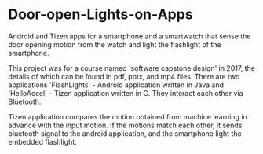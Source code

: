 # Door-open-Lights-on-Apps
Android and Tizen apps for a smartphone and a smartwatch that sense the door opening motion from the watch and light the flashlight of the smartphone.

This project was for a course named 'software capstone design' in 2017, the details of which can be found in pdf, pptx, and mp4 files. 
There are two applications 'FlashLights' - Android application written in Java and 'HelloAccel' - Tizen application written in C.
They interact each other via Bluetooth. 

Tizen application compares the motion obtained from machine learning in advance with the input motion. If the motions match each other, it sends bluetooth signal to the android application, and the smartphone light the embedded flashlight. 

